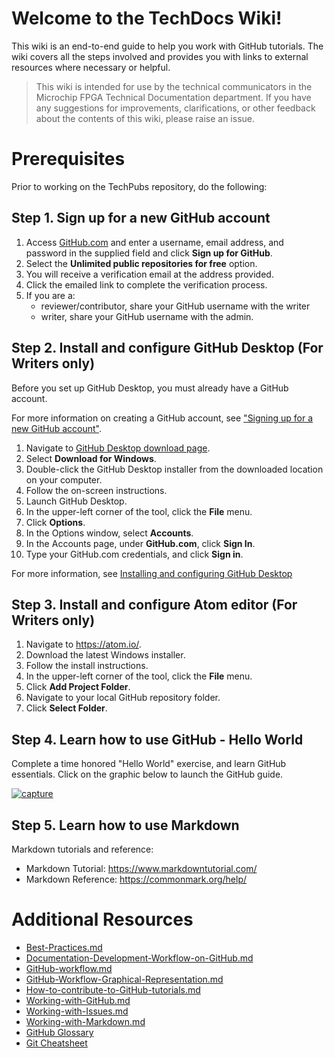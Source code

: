 # Welcome to the TechDocs Wiki!

This wiki is an end-to-end guide to help you work with GitHub tutorials. The wiki covers all the steps involved and provides you with links to external resources where necessary or helpful.

> This wiki is intended for use by the technical communicators in the Microchip FPGA Technical Documentation department. If you have any suggestions for improvements, clarifications, or other feedback about the contents of this wiki, please raise an issue.

# Prerequisites

Prior to working on the TechPubs repository, do the following:

## Step 1. Sign up for a new GitHub account

1.  Access [GitHub.com](https://github.com) and enter a username, email address, and password in the supplied field and click **Sign up for GitHub**.
2.  Select the **Unlimited public repositories for free** option.
3.  You will receive a verification email at the address provided.
4.  Click the emailed link to complete the verification process.
5.  If you are a:
    *   reviewer/contributor, share your GitHub username with the writer
    *   writer, share your GitHub username with the admin.

## Step 2. Install and configure GitHub Desktop (For Writers only)

Before you set up GitHub Desktop, you must already have a GitHub account.

For more information on creating a GitHub account, see ["Signing up for a new GitHub account"](https://help.github.com/articles/signing-up-for-a-new-github-account/).

1.  Navigate to [GitHub Desktop download page](https://desktop.github.com/).
2.  Select **Download for Windows**.
3.  Double-click the GitHub Desktop installer from the downloaded location on your computer.
4.  Follow the on-screen instructions.
5.  Launch GitHub Desktop.
6.  In the upper-left corner of the tool, click the **File** menu.
7.  Click **Options**.
8.  In the Options window, select **Accounts**.
9.  In the Accounts page, under **GitHub.com**, click **Sign In**.
10.  Type your GitHub.com credentials, and click **Sign in**.

For more information, see [Installing and configuring GitHub Desktop](https://docs.github.com/en/desktop/installing-and-configuring-github-desktop)

## Step 3. Install and configure Atom editor (For Writers only)

1.  Navigate to https://atom.io/.
2.  Download the latest Windows installer.
3.  Follow the install instructions.
4.  In the upper-left corner of the tool, click the **File** menu.
5.  Click **Add Project Folder**.
6.  Navigate to your local GitHub repository folder.
7.  Click **Select Folder**.

## Step 4. Learn how to use GitHub - Hello World

Complete a time honored "Hello World" exercise, and learn GitHub essentials. Click on the graphic below to launch the GitHub guide.

[![capture](https://user-images.githubusercontent.com/6716089/43626946-c4e8f5e2-9711-11e8-8c3a-d3cf16c88d6b.PNG)](https://guides.github.com/activities/hello-world/)

## Step 5. Learn how to use Markdown

Markdown tutorials and reference:

*   Markdown Tutorial: https://www.markdowntutorial.com/
*   Markdown Reference: https://commonmark.org/help/

# Additional Resources

*   [Best-Practices.md](Best-Practices.md)
*   [Documentation-Development-Workflow-on-GitHub.md](Documentation-Development-Workflow-on-GitHub.md)
*   [GitHub-workflow.md](GitHub-workflow.md)
*   [GitHub-Workflow-Graphical-Representation.md](GitHub-Workflow-Graphical-Representation.md)
*   [How-to-contribute-to-GitHub-tutorials.md](How-to-contribute-to-GitHub-tutorials.md)
*   [Working-with-GitHub.md](Working-with-GitHub.md)
*   [Working-with-Issues.md](Working-with-Issues.md)
*   [Working-with-Markdown.md](Working-with-Markdown.md)
*   [GitHub Glossary](https://docs.github.com/en/get-started/quickstart/github-glossary)
*   [Git Cheatsheet](https://training.github.com/downloads/github-git-cheat-sheet/)

